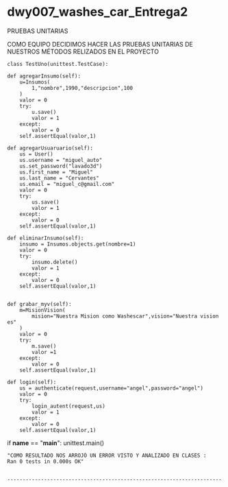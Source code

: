 # dwy007_washes_car_Entrega2

PRUEBAS UNITARIAS

COMO EQUIPO DECIDIMOS HACER LAS PRUEBAS UNITARIAS DE NUESTROS MÉTODOS RELIZADOS EN EL PROYECTO 






    class TestUno(unittest.TestCase):

    def agregarInsumo(self):
        u=Insumos(
            1,"nombre",1990,"descripcion",100
        )
        valor = 0
        try:
            u.save()
            valor = 1
        except:
            valor = 0
        self.assertEqual(valor,1)

    def agregarUsuaruario(self):
        us = User()
        us.username = "miguel_auto"
        us.set_password("lavado3d")
        us.first_name = "Miguel"
        us.last_name = "Cervantes"
        us.email = "miguel_c@gmail.com"
        valor = 0
        try:
            us.save()
            valor = 1
        except:
            valor = 0
        self.assertEqual(valor,1)

    def eliminarInsumo(self):
        insumo = Insumos.objects.get(nombre=1)
        valor = 0
        try:
            insumo.delete()
            valor = 1
        except:
            valor = 0
        self.assertEqual(valor,1)


    def grabar_myv(self):
        m=MisionVision(
            mision="Nuestra Mision como Washescar",vision="Nuestra vision es"
        )
        valor = 0
        try:
            m.save()
            valor =1
        except: 
            valor = 0
        self.assertEqual(valor,1)
    
    def login(self):
        us = authenticate(request,username="angel",password="angel")
        valor = 0
        try:
            login_autent(request,us)
            valor = 1
        except:
            valor = 0
        self.assertEqual(valor,1)

if __name__ == "__main__":
    unittest.main()
    
    
    
    "COMO RESULTADO NOS ARROJÓ UN ERROR VISTO Y ANALIZADO EN CLASES :
    Ran 0 tests in 0.000s OK"


    ----------------------------------------------------------------------

